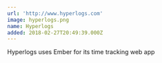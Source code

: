 ```yaml
---
url: 'http://www.hyperlogs.com'
image: hyperlogs.png
name: Hyperlogs
added: 2018-02-27T20:49:39.000Z
---
```

Hyperlogs uses Ember for its time tracking web app